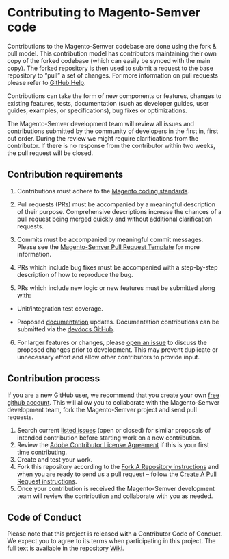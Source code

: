 # Contributing to Magento-Semver code

Contributions to the Magento-Semver codebase are done using the fork & pull model.
This contribution model has contributors maintaining their own copy of the forked codebase (which can easily be synced with the main copy). The forked repository is then used to submit a request to the base repository to “pull” a set of changes. For more information on pull requests please refer to [GitHub Help](https://help.github.com/articles/about-pull-requests/).

Contributions can take the form of new components or features, changes to existing features, tests, documentation (such as developer guides, user guides, examples, or specifications), bug fixes or optimizations.

The Magento-Semver development team will review all issues and contributions submitted by the community of developers in the first in, first out order. During the review we might require clarifications from the contributor. If there is no response from the contributor within two weeks, the pull request will be closed.

## Contribution requirements

1. Contributions must adhere to the [Magento coding standards](https://devdocs.magento.com/guides/v2.3/coding-standards/bk-coding-standards.html).

2. Pull requests (PRs) must be accompanied by a meaningful description of their purpose. Comprehensive descriptions increase the chances of a pull request being merged quickly and without additional clarification requests.

3. Commits must be accompanied by meaningful commit messages. Please see the [Magento-Semver Pull Request Template](https://github.com/magento/magento-semver/blob/master/.github/PULL_REQUEST_TEMPLATE.md) for more information.

4. PRs which include bug fixes must be accompanied with a step-by-step description of how to reproduce the bug.

5. PRs which include new logic or new features must be submitted along with:

* Unit/integration test coverage.

* Proposed [documentation](https://devdocs.magento.com) updates. Documentation contributions can be submitted via the [devdocs GitHub](https://github.com/magento/devdocs).

6. For larger features or changes, please [open an issue](https://github.com/magento/magento-semver/issues) to discuss the proposed changes prior to development. This may prevent duplicate or unnecessary effort and allow other contributors to provide input.

## Contribution process

If you are a new GitHub user, we recommend that you create your own [free github account](https://github.com/signup/free). This will allow you to collaborate with the Magento-Semver development team, fork the Magento-Semver project and send pull requests.

1. Search current [listed issues](https://github.com/magento/magento-semver/issues) (open or closed) for similar proposals of intended contribution before starting work on a new contribution.
2. Review the [Adobe Contributor License Agreement](https://opensource.adobe.com/cla.html) if this is your first time contributing.
3. Create and test your work.
4. Fork this repository according to the [Fork A Repository instructions](https://devdocs.magento.com/guides/v2.3/contributor-guide/contributing.html#fork) and when you are ready to send us a pull request – follow the [Create A Pull Request instructions](https://devdocs.magento.com/guides/v2.3/contributor-guide/contributing.html#pull_request).
5. Once your contribution is received the Magento-Semver development team will review the contribution and collaborate with you as needed.

## Code of Conduct

Please note that this project is released with a Contributor Code of Conduct. We expect you to agree to its terms when participating in this project.
The full text is available in the repository [Wiki](https://github.com/magento/magento2/wiki/Magento-Code-of-Conduct).
